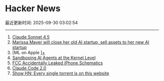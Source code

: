 # Hacker News

最近更新时间: 2025-09-30 03:02:54

--- 
1. [Claude Sonnet 4.5](https://www.anthropic.com/news/claude-sonnet-4-5) 
2. [Marissa Mayer will close her old AI startup, sell assets to her new AI startup](https://techcrunch.com/2025/09/29/marissa-mayer-will-close-her-old-startup-sell-assets-to-her-new-startup/) 
3. [ML on Apple ][+](https://mdcramer.github.io/apple-2-blog/k-means/) 
4. [Sandboxing AI Agents at the Kernel Level](https://www.greptile.com/blog/sandboxing-agents-at-the-kernel-level) 
5. [FCC Accidentally Leaked iPhone Schematics](https://www.engadget.com/big-tech/fcc-accidentally-leaked-iphone-schematics-potentially-giving-rivals-a-peek-at-company-secrets-154551807.html) 
6. [Claude Code 2.0](https://www.npmjs.com/package/@anthropic-ai/claude-code) 
7. [Show HN: Every single torrent is on this website](https://infohash.lol/) 
